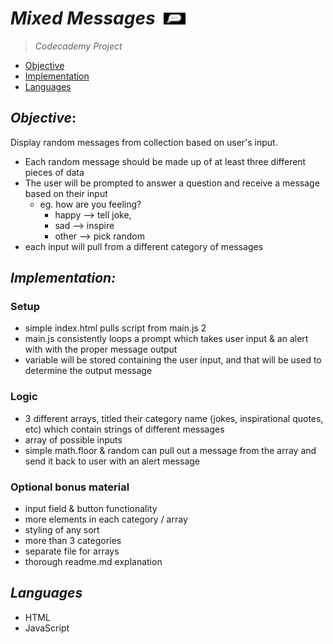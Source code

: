 # *Mixed Messages* &nbsp;<img src="img/images.jpeg" alt="drawing" width="35"/>

> *Codecademy Project*

* [Objective](#objective)
* [Implementation](#implementation)
* [Languages](#languages)


## **_Objective_**:

Display random messages from collection based on user's input.
- Each random message should be made up of at least 
      three different pieces of data
- The user will be prompted to answer a question and receive
      a message based on their input 
    - eg. how are you feeling?
      - happy --> tell joke, 
      - sad --> inspire 
      - other --> pick random
- each input will pull from a different category of messages

## **_Implementation:_** 

### **Setup**
- simple index.html pulls script from main.js 2
- main.js consistently loops a prompt which takes user input
& an alert with with the proper message output
- variable will be stored containing the user input, and that
will be used to determine the output message

### **Logic**
- 3 different arrays, titled their category name (jokes, inspirational
quotes, etc) which contain strings of different messages
- array of possible inputs
- simple math.floor & random can pull out a message from the array
and send it back to user with an alert message


### **Optional bonus material**
- input field & button functionality 
- more elements in each category / array
- styling of any sort
- more than 3 categories
- separate file for arrays 
- thorough readme.md explanation

## **_Languages_**
- HTML
- JavaScript

